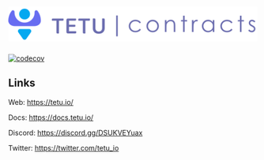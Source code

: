 # <img src="tetu_contracts.svg" alt="Tetu.io">

[![codecov](https://codecov.io/gh/tetu-io/tetu-strategies-bsc/branch/master/graph/badge.svg)](https://codecov.io/gh/tetu-io/tetu-strategies-bsc)

## Links

Web: https://tetu.io/

Docs: https://docs.tetu.io/

Discord: https://discord.gg/DSUKVEYuax

Twitter: https://twitter.com/tetu_io
